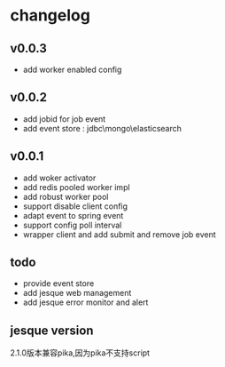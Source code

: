 # changelog
## v0.0.3
- add worker enabled config

## v0.0.2
- add jobid for job event
- add event store : jdbc\mongo\elasticsearch

## v0.0.1
- add woker activator
- add redis pooled worker impl
- add robust worker pool
- support disable client config
- adapt event to spring event
- support config poll interval
- wrapper client and add submit and remove job event

## todo
- provide event store
- add jesque web management
- add jesque error monitor and alert

## jesque version
2.1.0版本兼容pika,因为pika不支持script
